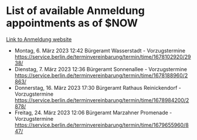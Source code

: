# List of available Anmeldung appointments as of $NOW
[Link to Anmeldung website](https://service.berlin.de/terminvereinbarung/termin/tag.php?termin=1&anliegen[]=120686&dienstleisterlist=122210,122217,327316,122219,327312,122227,327314,122231,327346,122243,327348,122254,122252,329742,122260,329745,122262,329748,122271,327278,122273,327274,122277,327276,330436,122280,327294,122282,327290,122284,327292,122291,327270,122285,327266,122286,327264,122296,327268,150230,329760,122297,327286,122294,327284,122312,329763,122314,329775,122304,327330,122311,327334,122309,327332,317869,122281,327352,122279,329772,122283,122276,327324,122274,327326,122267,329766,122246,327318,122251,327320,122257,327322,122208,327298,122226,327300&herkunft=http%3A%2F%2Fservice.berlin.de%2Fdienstleistung%2F120686%2F)
- Montag, 6. März 2023 12:42 Bürgeramt Wasserstadt - Vorzugstermine https://service.berlin.de/terminvereinbarung/termin/time/1678102920/2938/
- Dienstag, 7. März 2023 12:36 Bürgeramt Sonnenallee - Vorzugstermine https://service.berlin.de/terminvereinbarung/termin/time/1678188960/2863/
- Donnerstag, 16. März 2023 17:30 Bürgeramt Rathaus Reinickendorf - Vorzugstermine https://service.berlin.de/terminvereinbarung/termin/time/1678984200/2878/
- Freitag, 24. März 2023 12:06 Bürgeramt Marzahner Promenade - Vorzugstermine https://service.berlin.de/terminvereinbarung/termin/time/1679655960/847/
